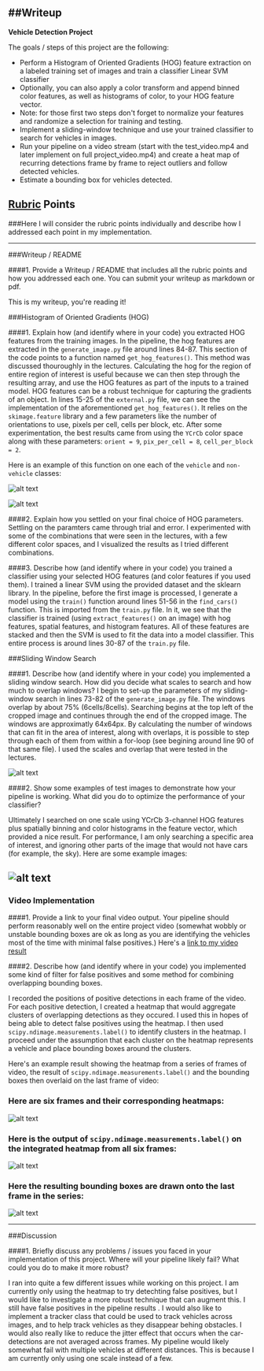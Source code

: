##Writeup
---

**Vehicle Detection Project**

The goals / steps of this project are the following:

* Perform a Histogram of Oriented Gradients (HOG) feature extraction on a labeled training set of images and train a classifier Linear SVM classifier
* Optionally, you can also apply a color transform and append binned color features, as well as histograms of color, to your HOG feature vector. 
* Note: for those first two steps don't forget to normalize your features and randomize a selection for training and testing.
* Implement a sliding-window technique and use your trained classifier to search for vehicles in images.
* Run your pipeline on a video stream (start with the test_video.mp4 and later implement on full project_video.mp4) and create a heat map of recurring detections frame by frame to reject outliers and follow detected vehicles.
* Estimate a bounding box for vehicles detected.

[//]: # (Image References)
[image1]: ./examples/car_not_car.png
[image2]: ./examples/HOG_example.jpg
[image3]: ./examples/sliding_windows.jpg
[image4]: ./examples/sliding_window.jpg
[image5]: ./examples/bboxes_and_heat.png
[image6]: ./examples/labels_map.png
[image7]: ./examples/output_bboxes.png
[video1]: ./project_video.mp4

## [Rubric](https://review.udacity.com/#!/rubrics/513/view) Points
###Here I will consider the rubric points individually and describe how I addressed each point in my implementation.  

---
###Writeup / README

####1. Provide a Writeup / README that includes all the rubric points and how you addressed each one.  You can submit your writeup as markdown or pdf.

This is my writeup, you're reading it!

###Histogram of Oriented Gradients (HOG)

####1. Explain how (and identify where in your code) you extracted HOG features from the training images.
In the pipeline, the hog features are extracted in the `generate_image.py` file around lines 84-87. This section of the code points to a function named `get_hog_features()`. This method was discussed thouroughly in the lectures. Calculating the hog for the region of entire region of interest is useful because we can then step through the resulting array, and use the HOG features as part of the inputs to a trained model. HOG features can be a robust technique for capturing the gradients of an object. In lines 15-25 of the `external.py` file, we can see the implementation of the aforementioned `get_hog_features()`. It relies on the `skimage.feature` library and a few parameters like the number of orientations to use, pixels per cell, cells per block, etc. After some experimentation, the best results came from using the `YCrCb` color space along with these parameters: `orient = 9`, `pix_per_cell = 8`, `cell_per_block = 2`. 

Here is an example of this function on one each of the `vehicle` and `non-vehicle` classes:

![alt text][image1]

![alt text][image2]

####2. Explain how you settled on your final choice of HOG parameters.
Settling on the paramters came through trial and error. I experimented with some of the combinations that were seen in the lectures, with a few different color spaces, and I visualized the results as I tried different combinations.


####3. Describe how (and identify where in your code) you trained a classifier using your selected HOG features (and color features if you used them).
I trained a linear SVM using the provided dataset and the sklearn library. In the pipeline, before the first image is processed, I generate a model using the `train()` function around lines 51-56 in the `find_cars()` function. This is imported from the `train.py` file. In it, we see that the classifier is trained (using `extract_features()` on an image) with hog features, spatial features, and histogram features. All of these features are stacked and then the SVM is used to fit the data into a model classifier. This entire process is around lines 30-87 of the `train.py` file.


###Sliding Window Search

####1. Describe how (and identify where in your code) you implemented a sliding window search.  How did you decide what scales to search and how much to overlap windows?
I begin to set-up the parameters of my sliding-window search in lines 73-82 of the `generate_image.py` file. The windows overlap by about 75% (6cells/8cells). Searching begins at the top left of the cropped image and continues through the end of the cropped image. The windows are approximatly 64x64px. By calculating the number of windows that can fit in the area of interest, along with overlaps, it is possible to step through each of them from within a for-loop (see begining around line 90 of that same file). I used the scales and overlap that were tested in the lectures. 

![alt text][image3]

####2. Show some examples of test images to demonstrate how your pipeline is working.  What did you do to optimize the performance of your classifier?

Ultimately I searched on one scale using YCrCb 3-channel HOG features plus spatially binning and color histograms in the feature vector, which provided a nice result. For performance, I am only searching a specific area of interest, and ignoring other parts of the image that would not have cars (for example, the sky). Here are some example images:

![alt text][image4]
---

### Video Implementation

####1. Provide a link to your final video output.  Your pipeline should perform reasonably well on the entire project video (somewhat wobbly or unstable bounding boxes are ok as long as you are identifying the vehicles most of the time with minimal false positives.)
Here's a [link to my video result](./project_video.mp4)


####2. Describe how (and identify where in your code) you implemented some kind of filter for false positives and some method for combining overlapping bounding boxes.

I recorded the positions of positive detections in each frame of the video. For each positive detection, I created a heatmap that would aggregate clusters of overlapping detections as they occured. I used this in hopes of being able to detect false positives using the heatmap. I then used `scipy.ndimage.measurements.label()` to identify clusters in the heatmap. I proceed under the assumption that each cluster on the heatmap represents a vehicle and place bounding boxes around the clusters.

Here's an example result showing the heatmap from a series of frames of video, the result of `scipy.ndimage.measurements.label()` and the bounding boxes then overlaid on the last frame of video:

### Here are six frames and their corresponding heatmaps:
![alt text][image5]

### Here is the output of `scipy.ndimage.measurements.label()` on the integrated heatmap from all six frames:
![alt text][image6]

### Here the resulting bounding boxes are drawn onto the last frame in the series:
![alt text][image7]



---

###Discussion

####1. Briefly discuss any problems / issues you faced in your implementation of this project.  Where will your pipeline likely fail?  What could you do to make it more robust?

I ran into quite a few different issues while working on this project. I am currently only using the heatmap to try detechting false positives, but I would like to investigate a more robust technique that can augment this. I still have false positives in the pipeline results . I would also like to implement a tracker class that could be used to track vehicles across images, and to help track vehicles as they disappear behing obstacles. I would also really like to reduce the jitter effect that occurs when the car-detections are not averaged across frames. My pipeline would likely somewhat fail with multiple vehicles at different distances. This is because I am currently only using one scale instead of a few.  
